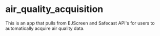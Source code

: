 # air_quality_acquisition
This is an app that pulls from EJScreen and Safecast API's for users to automatically acquire air quality data.
